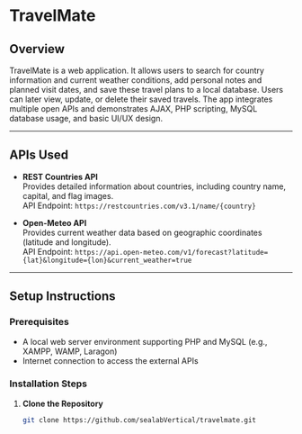 # TravelMate

## Overview

TravelMate is a web application. It allows users to search for country information and current weather conditions, add personal notes and planned visit dates, and save these travel plans to a local database. Users can later view, update, or delete their saved travels. The app integrates multiple open APIs and demonstrates AJAX, PHP scripting, MySQL database usage, and basic UI/UX design.

---

## APIs Used

- **REST Countries API**  
  Provides detailed information about countries, including country name, capital, and flag images.  
  API Endpoint: `https://restcountries.com/v3.1/name/{country}`

- **Open-Meteo API**  
  Provides current weather data based on geographic coordinates (latitude and longitude).  
  API Endpoint: `https://api.open-meteo.com/v1/forecast?latitude={lat}&longitude={lon}&current_weather=true`

---

## Setup Instructions

### Prerequisites

- A local web server environment supporting PHP and MySQL (e.g., XAMPP, WAMP, Laragon)
- Internet connection to access the external APIs

### Installation Steps

1. **Clone the Repository**
   ```bash
   git clone https://github.com/sealabVertical/travelmate.git
   ```
